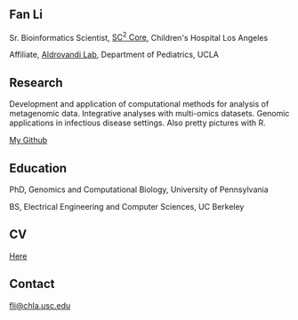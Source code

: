## Fan Li
Sr. Bioinformatics Scientist, [SC<sup>2</sup> Core](https://www.chla.org/research/single-cell-sequencing-and-cytof-sc2-core-laboratory), Children's Hospital Los Angeles

Affiliate, [Aldrovandi Lab](https://aldrovandilab.github.io), Department of Pediatrics, UCLA 


## Research
Development and application of computational methods for analysis of metagenomic data. Integrative analyses with multi-omics datasets. Genomic applications in infectious disease settings. Also pretty pictures with R. 

[My Github](http://www.github.com/fanli-gcb)

## Education
PhD, Genomics and Computational Biology, University of Pennsylvania

BS, Electrical Engineering and Computer Sciences, UC Berkeley

## CV
[Here](CV.pdf)

## Contact
[fli@chla.usc.edu](mailto:fli@chla.usc.edu)

